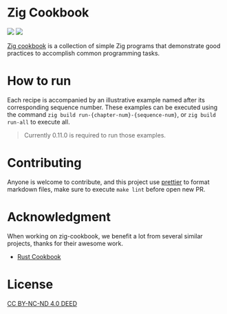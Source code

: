 # Zig Cookbook

[![](https://github.com/zigcc/zig-cookbook/actions/workflows/ci.yml/badge.svg)](https://github.com/zigcc/zig-cookbook/actions/workflows/ci.yml)
[![](https://github.com/zigcc/zig-cookbook/actions/workflows/pages.yml/badge.svg)](https://github.com/zigcc/zig-cookbook/actions/workflows/pages.yml)

[Zig cookbook](https://zigcc.github.io/zig-cookbook/) is a collection of simple Zig programs that demonstrate good practices to accomplish common programming tasks.

# How to run

Each recipe is accompanied by an illustrative example named after its corresponding sequence number. These examples can be executed using the command `zig build run-{chapter-num}-{sequence-num}`, or `zig build run-all` to execute all.

> Currently 0.11.0 is required to run those examples.

# Contributing

Anyone is welcome to contribute, and this project use [prettier](https://prettier.io/) to format markdown files, make sure to execute `make lint` before open new PR.

# Acknowledgment

When working on zig-cookbook, we benefit a lot from several similar projects, thanks for their awesome work.

- [Rust Cookbook](https://github.com/rust-lang-nursery/rust-cookbook)

# License

[CC BY-NC-ND 4.0 DEED](https://creativecommons.org/licenses/by-nc-nd/4.0/)
